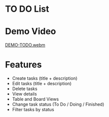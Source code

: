 # TO DO List 

# Demo Video
[DEMO-TODO.webm](https://github.com/mclaramarinho/ToDoAspNet/assets/119897667/0971004c-630b-47e3-8fda-efbc2eb5061d)

# Features
- Create tasks (title + description)
- Edit tasks (title + description)
- Delete tasks
- View details
- Table and Board Views
- Change task status (To Do / Doing / Finished)
- Filter tasks by status
